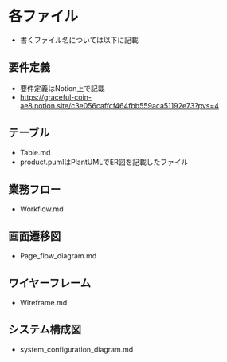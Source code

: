 # 各ファイル
- 書くファイル名については以下に記載

## 要件定義
- 要件定義はNotion上で記載
- <https://graceful-coin-ae8.notion.site/c3e056caffcf464fbb559aca51192e73?pvs=4>

## テーブル
- Table.md
- product.pumlはPlantUMLでER図を記載したファイル
  
## 業務フロー
- Workflow.md

## 画面遷移図
- Page_flow_diagram.md

## ワイヤーフレーム
- Wireframe.md

## システム構成図
- system_configuration_diagram.md
  
